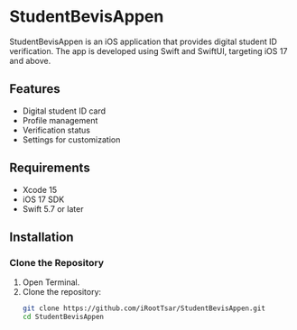 # StudentBevisAppen

StudentBevisAppen is an iOS application that provides digital student ID verification. The app is developed using Swift and SwiftUI, targeting iOS 17 and above.

## Features

- Digital student ID card
- Profile management
- Verification status
- Settings for customization

## Requirements

- Xcode 15
- iOS 17 SDK
- Swift 5.7 or later

## Installation

### Clone the Repository

1. Open Terminal.
2. Clone the repository:
   ```bash
   git clone https://github.com/iRootTsar/StudentBevisAppen.git
   cd StudentBevisAppen
